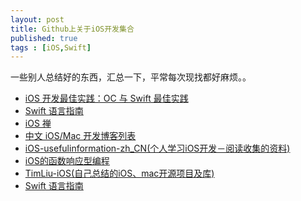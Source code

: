 ```yaml
---
layout: post
title: Github上关于iOS开发集合
published: true
tags : [iOS,Swift]
---
```


一些别人总结好的东西，汇总一下，平常每次现找都好麻烦。。

<!--break-->

- [iOS 开发最佳实践：OC 与 Swift 最佳实践](https://github.com/KevinHM/ios-good-practices-the-lastest-version)
- [Swift 语言指南](https://github.com/ipader/SwiftGuide)
- [iOS 禅](https://github.com/100mango/zen)
- [中文 iOS/Mac 开发博客列表](https://github.com/tangqiaoboy/iOSBlogCN)
- [iOS-usefulinformation-zh_CN(个人学习iOS开发－阅读收集的资料)](https://github.com/icepy/iOS-usefulinformation-zh_CN)
- [iOS的函数响应型编程](https://github.com/KevinHM/FunctionalReactiveProgrammingOniOS)
- [TimLiu-iOS(自己总结的iOS、mac开源项目及库)](https://github.com/Tim9Liu9/TimLiu-iOS)
- [Swift 语言指南](https://github.com/ipader/SwiftGuide)
